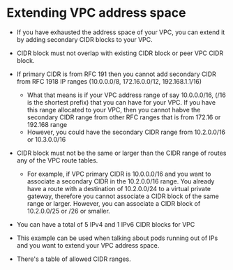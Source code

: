 # Extending VPC address space

- If you have exhausted the address space of your VPC, you can extend it by adding secondary CIDR blocks to your VPC.
- CIDR block must not overlap with existing CIDR block or peer VPC CIDR block.
- If primary CIDR is from RFC 191 then you cannot add secondary CIDR from RFC 1918 IP ranges (10.0.0.0/8, 172.16.0.0/12, 192.168.1.1/16)
  - What that means is if your VPC address range of say 10.0.0.0/16,  (/16 is the shortest prefix) that you can have for your VPC. If you have this range allocated to your VPC, then you cannot habve the secondary CIDR range from other RFC ranges that is from 172.16 or 192.168 range
  - However, you could have the secondary CIDR range from 10.2.0.0/16 or 10.3.0.0/16 
- CIDR block must not be the same or larger than the CIDR range of routes any of the VPC route tables.
  - For example, if VPC primary CIDR is 10.0.0.0/16 and you want to associate a secondary CIDR in the 10.2.0.0/16 range. You already have a route with a destination of 10.2.0.0/24 to a virtual private gateway, therefore you cannot associate a CIDR block of the same range or larger. However, you can associate a CIDR block of 10.2.0.0/25 or /26 or smaller. 
- You can have a total of 5 IPv4 and 1 IPv6 CIDR blocks for VPC
- This example can be used when talking about pods running out of IPs and you want to extend your VPC address space.

- There's a table of allowed CIDR ranges. 
